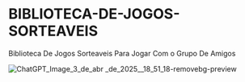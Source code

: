 # BIBLIOTECA-DE-JOGOS-SORTEAVEIS
Biblioteca De Jogos Sorteaveis Para Jogar Com o Grupo De Amigos


![ChatGPT_Image_3_de_abr _de_2025__18_51_18-removebg-preview](https://github.com/user-attachments/assets/5f7038ef-dba2-443d-85c6-f0dab4a6052f)
